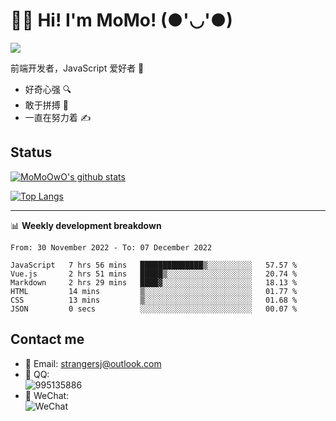 # 👨‍🎓 Hi! I'm MoMo! (●'◡'●)

[![](https://img.shields.io/badge/-@MoMoOwO-%23181717?style=flat-square&logo=github)](https://github.com/MoMoOwO)

前端开发者，JavaScript 爱好者 💖
- 好奇心强 🔍
- 敢于拼搏 💪
- 一直在努力着 ✍

## Status

[![MoMoOwO's github stats](https://github-readme-stats.vercel.app/api?username=MoMoOwO&show_icons=true&theme=tokyonight)](https://github.com/MoMoOwO)

[![Top Langs](https://github-readme-stats.vercel.app/api/top-langs/?username=MoMoOwO&layout=compact&theme=tokyonight)](https://github.com/MoMoOwO)

---

📊 **Weekly development breakdown**

<!--START_SECTION:waka-->

```text
From: 30 November 2022 - To: 07 December 2022

JavaScript   7 hrs 56 mins   ██████████████▒░░░░░░░░░░   57.57 %
Vue.js       2 hrs 51 mins   █████▒░░░░░░░░░░░░░░░░░░░   20.74 %
Markdown     2 hrs 29 mins   ████▓░░░░░░░░░░░░░░░░░░░░   18.13 %
HTML         14 mins         ▒░░░░░░░░░░░░░░░░░░░░░░░░   01.77 %
CSS          13 mins         ▒░░░░░░░░░░░░░░░░░░░░░░░░   01.68 %
JSON         0 secs          ░░░░░░░░░░░░░░░░░░░░░░░░░   00.07 %
```

<!--END_SECTION:waka-->

## Contact me

- 📧 Email: strangersj@outlook.com
- 🐧 QQ:  
  ![995135886](https://i.loli.net/2020/11/27/Yx6eDSQi34Va5IA.jpg)
- 💭 WeChat:  
  ![WeChat](https://i.loli.net/2020/11/27/wWX6uVoIQqig5KP.jpg)
  
